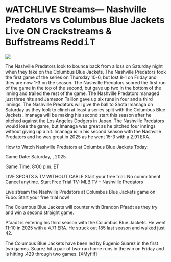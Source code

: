 # wATCHLIVE Streams— Nashville Predators vs Columbus Blue Jackets Li𝚟e ON Crackstreams & Buffstreams Redd𝚒T  
  
  
[![](https://i.imgur.com/qSNzIqt.png)](https://movie.rssnews.media/JYKQuuKRP.php)  
  
The Nashville Predators look to bounce back from a loss on Saturday night when they take on the Columbus Blue Jackets. The Nashville Predators took the first game of the series on Thursday 10-6, but lost 8-1 on Friday and they are now 1-3 on the season. The Nashville Predators scored the first run of the game in the top of the second, but gave up two in the bottom of the inning and trailed the rest of the game. The Nashville Predators managed just three hits and Jameson Taillon gave up six runs in four and a third innings. The Nashville Predators will give the ball to Shota Imanaga on Saturday as they look to clinch at least a series split with the Columbus Blue Jackets. Imanaga will be making his second start this season after he pitched against the Los Angeles Dodgers in Japan. The Nashville Predators would lose the game, but Imanaga was great as he pitched four innings without giving up a hit. Imanaga is in his second season with the Nashville Predators and he was great in 2025 as he went 15-3 with a 2.91 ERA.

How to Watch Nashville Predators at Columbus Blue Jackets Today:

Game Date: Saturday, , 2025

Game Time: 8:00 p.m. ET

LIVE SPORTS & TV WITHOUT CABLE
Start your free trial. No commitment. Cancel anytime.
Start Free Trial
TV: MLB.TV – Nashville Predators

Live stream the Nashville Predators at Columbus Blue Jackets game on Fubo: Start your free trial now!

The Columbus Blue Jackets will counter with Brandon Pfaadt as they try and win a second straight game.

Pfaadt is entering his third season with the Columbus Blue Jackets. He went 11-10 in 2025 with a 4.71 ERA. He struck out 185 last season and walked just 42.

The Columbus Blue Jackets have been led by Eugenio Suarez in the first two games. Suarez hit a pair of two-run home runs in the win on Friday and is hitting .429 through two games. [XMyfilf]
